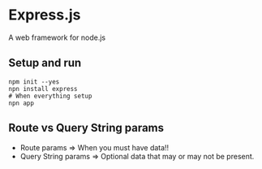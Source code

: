 # Express.js

A web framework for node.js

## Setup and run

```
npm init --yes
npn install express
# When everything setup
npn app
```

## Route vs Query String params

* Route params => When you must have data!!
* Query String params => Optional data that may or may not be present.